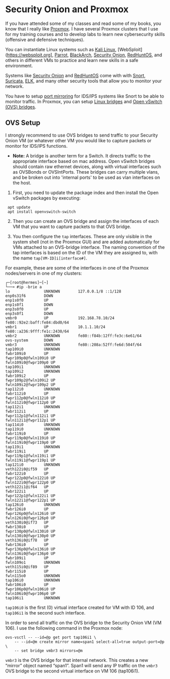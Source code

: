 # Security Onion and Proxmox
If you have attended some of my classes and read some of my books, you know that I really like [Proxmox](https://www.proxmox.com/en/). I have several Proxmox clusters that I use for my training courses and to develop labs to learn new cybersecurity skills (offensive and defensive techniques). 

You can instantiate Linux systems such as [Kali Linux](https://www.kali.org/), [WebSploit](https://websploit.org], [Parrot](https://parrotlinux.org/), [BlackArch](https://blackarch.org/), [Security Onion](https://securityonion.net), [RedHuntOS](https://github.com/redhuntlabs/RedHunt-OS), and others in different VMs to practice and learn new skills in a safe environment. 

Systems like [Security Onion](https://securityonion.net) and [RedHuntOS](https://github.com/redhuntlabs/RedHunt-OS) come with with [Snort](https://www.snort.org/), [Suricata](https://suricata-ids.org/), [ELK](https://www.elastic.co/what-is/elk-stack), and many other security tools that allow you to monitor your network.

You have to setup [port mirroring](https://en.wikipedia.org/wiki/Port_mirroring) for IDS/IPS systems like Snort to be able to monitor traffic. In Proxmox, you can setup [Linux bridges](https://pve.proxmox.com/wiki/Network_Configuration) and [Open vSwitch (OVS) bridges](https://pve.proxmox.com/wiki/Open_vSwitch). 

## OVS Setup
I strongly recommend to use OVS bridges to send traffic to your Security Onion VM (or whatever other VM you would like to capture packets or monitor for IDS/IPS functions. 

- **Note:** A bridge is another term for a Switch. It directs traffic to the appropriate interface based on mac address. Open vSwitch bridges should contain raw ethernet devices, along with virtual interfaces such as OVSBonds or OVSIntPorts. These bridges can carry multiple vlans, and be broken out into 'internal ports' to be used as vlan interfaces on the host.

1. First, you need to update the package index and then install the Open vSwitch packages by executing:

```
 apt update
 apt install openvswitch-switch
```

2. Then you can create an OVS bridge and assign the interfaces of each VM that you want to capture packets to that OVS bridge.

3. You then configure the `tap` interfaces. These are only visible in the system shell (not in the Proxmox GUI) and are added automatically for VMs attached to an OVS-bridge interface. The naming convention of the tap interfaces is based on the ID of the VM they are assigned to, with the name `tap[VM-ID]i[interface#]`.

For example, these are some of the interfaces in one of the Proxmox nodes/servers in one of my clusters:

```
┌─[root@hermes]─[~]
└──╼ #ip -brie a
lo               UNKNOWN        127.0.0.1/8 ::1/128 
enp0s31f6        DOWN           
enp1s0f0         UP             
enp1s0f1         DOWN           
enp3s0f0         UP             
enp3s0f1         DOWN           
vmbr0            UP             192.168.78.10/24 fe80::92e2:baff:fe84:dbd0/64 
vmbr1            UP             10.1.1.10/24 fe80::a236:9fff:fe1c:2430/64 
vmbr2            UNKNOWN        fe80::f84b:12ff:fe3c:6e61/64 
ovs-system       DOWN           
vmbr3            UNKNOWN        fe80::208a:52ff:fe6d:504f/64 
tap109i0         UNKNOWN        
fwbr109i0        UP             
fwpr109p0@fwln109i0 UP             
fwln109i0@fwpr109p0 UP             
tap109i1         UNKNOWN        
tap109i2         UNKNOWN        
fwbr109i2        UP             
fwpr109p2@fwln109i2 UP             
fwln109i2@fwpr109p2 UP             
tap112i0         UNKNOWN        
fwbr112i0        UP             
fwpr112p0@fwln112i0 UP             
fwln112i0@fwpr112p0 UP             
tap112i1         UNKNOWN        
fwbr112i1        UP             
fwpr112p1@fwln112i1 UP             
fwln112i1@fwpr112p1 UP             
tap114i0         UNKNOWN        
tap119i0         UNKNOWN        
fwbr119i0        UP             
fwpr119p0@fwln119i0 UP             
fwln119i0@fwpr119p0 UP             
tap119i1         UNKNOWN        
fwbr119i1        UP             
fwpr119p1@fwln119i1 UP             
fwln119i1@fwpr119p1 UP             
tap121i0         UNKNOWN        
veth122i0@if59   UP             
fwbr122i0        UP             
fwpr122p0@fwln122i0 UP             
fwln122i0@fwpr122p0 UP             
veth122i1@if64   UP             
fwbr122i1        UP             
fwpr122p1@fwln122i1 UP             
fwln122i1@fwpr122p1 UP             
tap126i0         UNKNOWN        
fwbr126i0        UP             
fwpr126p0@fwln126i0 UP             
fwln126i0@fwpr126p0 UP             
veth130i0@if73   UP             
fwbr130i0        UP             
fwpr130p0@fwln130i0 UP             
fwln130i0@fwpr130p0 UP             
veth136i0@if78   UP             
fwbr136i0        UP             
fwpr136p0@fwln136i0 UP             
fwln136i0@fwpr136p0 UP             
fwbr109i1        UP             
fwln109o1        UNKNOWN        
veth115i0@if89   UP             
fwbr115i0        UP             
fwln115o0        UNKNOWN        
tap106i0         UNKNOWN        
fwbr106i0        UP             
fwpr106p0@fwln106i0 UP             
fwln106i0@fwpr106p0 UP             
tap106i1         UNKNOWN        
```

`tap106i0` is the first (0) virtual interface created for VM with ID 106, and `tap106i1` is the second such interface. 

In order to send all traffic on the OVS bridge to the Security Onion VM (VM 106). I use the following command in the Proxmox node:

```
ovs-vsctl -- --id=@p get port tap106i1 \
    -- --id=@m create mirror name=span1 select-all=true output-port=@p \
    -- set bridge vmbr3 mirrors=@m
```

`vmbr3` is the OVS bridge for that internal network. This creates a new “mirror” object named “span1”. Span1 will send any IP traffic on the `vmbr3` OVS bridge to the second virtual interface on VM 106 (tap106i1).







